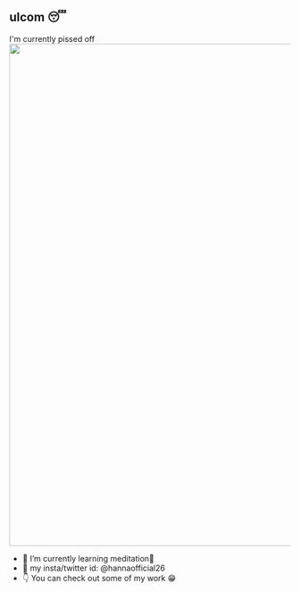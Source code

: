 ## ulcom 😴

I'm currently pissed off
<img src="https://github.com/hannaofficial/hannaofficial/assets/129774610/aaf2ed6b-1822-47e8-a645-0b64bc2e540b" width="900">

- 🌱 I’m currently learning meditation🥹
- 💬 my insta/twitter id: @hannaofficial26
- 👇 You can check out some of my work 😁

<!--
**hannaofficial/hannaofficial** is a ✨ _special_ ✨ repository because its `README.md` (this file) appears on your GitHub profile.

Here are some ideas to get you started:

- 🔭 I’m currently working on ...
- 🌱 I’m currently learning ...
- 👯 I’m looking to collaborate on ...
- 🤔 I’m looking for help with ...
- 💬 Ask me about ...
- 📫 How to reach me: ...
- 😄 Pronouns: ...
- ⚡ Fun fact: ...
-->
